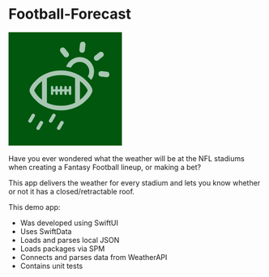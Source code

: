 # Football-Forecast

![App Icon](https://raw.githubusercontent.com/bfallon/Football-Forecast/main/FootballForecastIcon_small.png)

Have you ever wondered what the weather will be at the NFL stadiums when creating a Fantasy Football lineup, or making a bet? 

This app delivers the weather for every stadium and lets you know whether or not it has a closed/retractable roof. 


This demo app:
- Was developed using SwiftUI
- Uses SwiftData
- Loads and parses local JSON
- Loads packages via SPM
- Connects and parses data from WeatherAPI
- Contains unit tests

